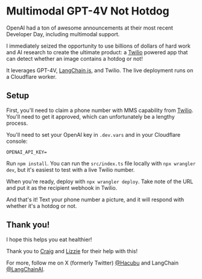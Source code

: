 # Multimodal GPT-4V Not Hotdog

OpenAI had a ton of awesome announcements at their most recent Developer Day, including multimodal support.

I immediately seized the opportunity to use billions of dollars of hard work and AI research to create the ultimate product:
a [Twilio](https://twilio.com) powered app that can detect whether an image contains a hotdog or not!

It leverages GPT-4V, [LangChain.js](https://github.com/langchain-ai/langchainjs), and Twilio. The live deployment runs on a Cloudflare worker.

## Setup

First, you'll need to claim a phone number with MMS capability from [Twilio](https://twilio.com). You'll need to get it approved, which can unfortunately be a lengthy process.

You'll need to set your OpenAI key in `.dev.vars` and in your Cloudflare console:

```
OPENAI_API_KEY=
```

Run `npm install`. You can run the `src/index.ts` file locally with `npx wrangler dev`, but it's easiest to test with a live Twilio number.

When you're ready, deploy with `npx wrangler deploy`. Take note of the URL and put it as the recipient webhook in Twilio.

And that's it! Text your phone number a picture, and it will respond with whether it's a hotdog or not.

## Thank you!

I hope this helps you eat healthier!

Thank you to [Craig](https://twitter.com/craigsdennis) and [Lizzie](https://twitter.com/lizziepika) for their help with this!

For more, follow me on X (formerly Twitter) [@Hacubu](https://x.com/hacubu/) and LangChain [@LangChainAI](https://x.com/LangChainAI/).
